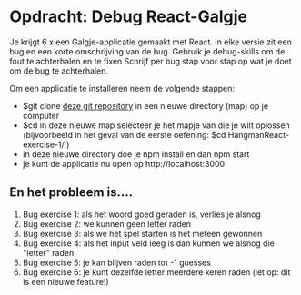 # Opdracht: Debug React-Galgje

Je krijgt 6 x een Galgje-applicatie gemaakt met React.
In elke versie zit een bug en een korte omschrijving van de bug.
Gebruik je debug-skills om de fout te achterhalen en te fixen
Schrijf per bug stap voor stap op wat je doet om de bug te achterhalen.

Om een applicatie te installeren neem de volgende stappen:

- $git clone [deze git repository](https://github.com/WincAcademy/debug-react-galgje) in een nieuwe directory (map) op je computer
- $cd  in deze nieuwe map selecteer je het mapje van  die je wilt oplossen (bijvoorbeeld in het geval van de eerste oefening: $cd HangmanReact-exercise-1/  )
- in deze nieuwe directory doe je npm install en dan npm start
- je kunt de applicatie nu open op http://localhost:3000

## En het probleem is....

1. Bug exercise 1: als het woord goed geraden is, verlies je alsnog
2. Bug exercise 2: we kunnen geen letter raden
3. Bug exercise 3: als we het spel starten is het meteen gewonnen
4. Bug exercise 4: als het input veld leeg is dan kunnen we alsnog die "letter" raden
5. Bug exercise 5: je kan blijven raden tot -1 guesses
6. Bug exercise 6: je kunt dezelfde letter meerdere keren raden  (let op: dit is een nieuwe feature!) 
